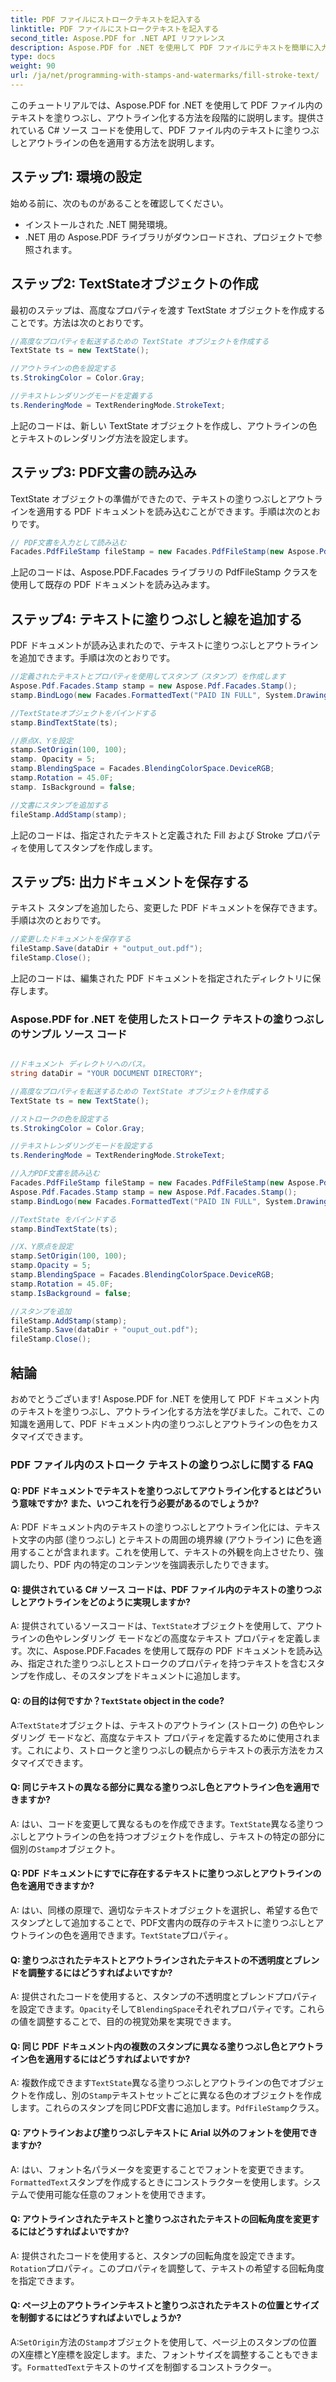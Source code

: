 ```yaml
---
title: PDF ファイルにストロークテキストを記入する
linktitle: PDF ファイルにストロークテキストを記入する
second_title: Aspose.PDF for .NET API リファレンス
description: Aspose.PDF for .NET を使用して PDF ファイルにテキストを簡単に入力およびアウトラインする方法を学習します。
type: docs
weight: 90
url: /ja/net/programming-with-stamps-and-watermarks/fill-stroke-text/
---
```

このチュートリアルでは、Aspose.PDF for .NET を使用して PDF ファイル内のテキストを塗りつぶし、アウトライン化する方法を段階的に説明します。提供されている C# ソース コードを使用して、PDF ファイル内のテキストに塗りつぶしとアウトラインの色を適用する方法を説明します。

## ステップ1: 環境の設定

始める前に、次のものがあることを確認してください。

- インストールされた .NET 開発環境。
- .NET 用の Aspose.PDF ライブラリがダウンロードされ、プロジェクトで参照されます。

## ステップ2: TextStateオブジェクトの作成

最初のステップは、高度なプロパティを渡す TextState オブジェクトを作成することです。方法は次のとおりです。

```csharp
//高度なプロパティを転送するための TextState オブジェクトを作成する
TextState ts = new TextState();

//アウトラインの色を設定する
ts.StrokingColor = Color.Gray;

//テキストレンダリングモードを定義する
ts.RenderingMode = TextRenderingMode.StrokeText;
```

上記のコードは、新しい TextState オブジェクトを作成し、アウトラインの色とテキストのレンダリング方法を設定します。

## ステップ3: PDF文書の読み込み

TextState オブジェクトの準備ができたので、テキストの塗りつぶしとアウトラインを適用する PDF ドキュメントを読み込むことができます。手順は次のとおりです。

```csharp
// PDF文書を入力として読み込む
Facades.PdfFileStamp fileStamp = new Facades.PdfFileStamp(new Aspose.Pdf.Document(dataDir + "input.pdf"));
```

上記のコードは、Aspose.PDF.Facades ライブラリの PdfFileStamp クラスを使用して既存の PDF ドキュメントを読み込みます。

## ステップ4: テキストに塗りつぶしと線を追加する

PDF ドキュメントが読み込まれたので、テキストに塗りつぶしとアウトラインを追加できます。手順は次のとおりです。

```csharp
//定義されたテキストとプロパティを使用してスタンプ（スタンプ）を作成します
Aspose.Pdf.Facades.Stamp stamp = new Aspose.Pdf.Facades.Stamp();
stamp.BindLogo(new Facades.FormattedText("PAID IN FULL", System.Drawing.Color.Gray, "Arial", Facades.EncodingType.Winansi, true, 78));

//TextStateオブジェクトをバインドする
stamp.BindTextState(ts);

//原点X、Yを設定
stamp.SetOrigin(100, 100);
stamp. Opacity = 5;
stamp.BlendingSpace = Facades.BlendingColorSpace.DeviceRGB;
stamp.Rotation = 45.0F;
stamp. IsBackground = false;

//文書にスタンプを追加する
fileStamp.AddStamp(stamp);
```

上記のコードは、指定されたテキストと定義された Fill および Stroke プロパティを使用してスタンプを作成します。

## ステップ5: 出力ドキュメントを保存する

テキスト スタンプを追加したら、変更した PDF ドキュメントを保存できます。手順は次のとおりです。

```csharp
//変更したドキュメントを保存する
fileStamp.Save(dataDir + "output_out.pdf");
fileStamp.Close();
```

上記のコードは、編集された PDF ドキュメントを指定されたディレクトリに保存します。

### Aspose.PDF for .NET を使用したストローク テキストの塗りつぶしのサンプル ソース コード 
```csharp

//ドキュメント ディレクトリへのパス。
string dataDir = "YOUR DOCUMENT DIRECTORY";

//高度なプロパティを転送するための TextState オブジェクトを作成する
TextState ts = new TextState();

//ストロークの色を設定する
ts.StrokingColor = Color.Gray;

//テキストレンダリングモードを設定する
ts.RenderingMode = TextRenderingMode.StrokeText;

//入力PDF文書を読み込む
Facades.PdfFileStamp fileStamp = new Facades.PdfFileStamp(new Aspose.Pdf.Document(dataDir + "input.pdf"));
Aspose.Pdf.Facades.Stamp stamp = new Aspose.Pdf.Facades.Stamp();
stamp.BindLogo(new Facades.FormattedText("PAID IN FULL", System.Drawing.Color.Gray, "Arial", Facades.EncodingType.Winansi, true, 78));

//TextState をバインドする
stamp.BindTextState(ts);

//X、Y原点を設定
stamp.SetOrigin(100, 100);
stamp.Opacity = 5;
stamp.BlendingSpace = Facades.BlendingColorSpace.DeviceRGB;
stamp.Rotation = 45.0F;
stamp.IsBackground = false;

//スタンプを追加
fileStamp.AddStamp(stamp);
fileStamp.Save(dataDir + "ouput_out.pdf");
fileStamp.Close();

```

## 結論

おめでとうございます! Aspose.PDF for .NET を使用して PDF ドキュメント内のテキストを塗りつぶし、アウトライン化する方法を学びました。これで、この知識を適用して、PDF ドキュメント内の塗りつぶしとアウトラインの色をカスタマイズできます。

### PDF ファイル内のストローク テキストの塗りつぶしに関する FAQ

#### Q: PDF ドキュメントでテキストを塗りつぶしてアウトライン化するとはどういう意味ですか? また、いつこれを行う必要があるのでしょうか?

A: PDF ドキュメント内のテキストの塗りつぶしとアウトライン化には、テキスト文字の内部 (塗りつぶし) とテキストの周囲の境界線 (アウトライン) に色を適用することが含まれます。これを使用して、テキストの外観を向上させたり、強調したり、PDF 内の特定のコンテンツを強調表示したりできます。

#### Q: 提供されている C# ソース コードは、PDF ファイル内のテキストの塗りつぶしとアウトラインをどのように実現しますか?

 A: 提供されているソースコードは、`TextState`オブジェクトを使用して、アウトラインの色やレンダリング モードなどの高度なテキスト プロパティを定義します。次に、Aspose.PDF.Facades を使用して既存の PDF ドキュメントを読み込み、指定された塗りつぶしとストロークのプロパティを持つテキストを含むスタンプを作成し、そのスタンプをドキュメントに追加します。

####  Q: の目的は何ですか？`TextState` object in the code?

 A:`TextState`オブジェクトは、テキストのアウトライン (ストローク) の色やレンダリング モードなど、高度なテキスト プロパティを定義するために使用されます。これにより、ストロークと塗りつぶしの観点からテキストの表示方法をカスタマイズできます。

#### Q: 同じテキストの異なる部分に異なる塗りつぶし色とアウトライン色を適用できますか?

 A: はい、コードを変更して異なるものを作成できます。`TextState`異なる塗りつぶしとアウトラインの色を持つオブジェクトを作成し、テキストの特定の部分に個別の`Stamp`オブジェクト。

#### Q: PDF ドキュメントにすでに存在するテキストに塗りつぶしとアウトラインの色を適用できますか?

 A: はい、同様の原理で、適切なテキストオブジェクトを選択し、希望する色でスタンプとして追加することで、PDF文書内の既存のテキストに塗りつぶしとアウトラインの色を適用できます。`TextState`プロパティ。

#### Q: 塗りつぶされたテキストとアウトラインされたテキストの不透明度とブレンドを調整するにはどうすればよいですか?

 A: 提供されたコードを使用すると、スタンプの不透明度とブレンドプロパティを設定できます。`Opacity`そして`BlendingSpace`それぞれプロパティです。これらの値を調整することで、目的の視覚効果を実現できます。

#### Q: 同じ PDF ドキュメント内の複数のスタンプに異なる塗りつぶし色とアウトライン色を適用するにはどうすればよいですか?

 A: 複数作成できます`TextState`異なる塗りつぶしとアウトラインの色でオブジェクトを作成し、別の`Stamp`テキストセットごとに異なる色のオブジェクトを作成します。これらのスタンプを同じPDF文書に追加します。`PdfFileStamp`クラス。

#### Q: アウトラインおよび塗りつぶしテキストに Arial 以外のフォントを使用できますか?

 A: はい、フォント名パラメータを変更することでフォントを変更できます。`FormattedText`スタンプを作成するときにコンストラクターを使用します。システムで使用可能な任意のフォントを使用できます。

#### Q: アウトラインされたテキストと塗りつぶされたテキストの回転角度を変更するにはどうすればよいですか?

 A: 提供されたコードを使用すると、スタンプの回転角度を設定できます。`Rotation`プロパティ。このプロパティを調整して、テキストの希望する回転角度を指定できます。

#### Q: ページ上のアウトラインテキストと塗りつぶされたテキストの位置とサイズを制御するにはどうすればよいでしょうか?

 A:`SetOrigin`方法の`Stamp`オブジェクトを使用して、ページ上のスタンプの位置のX座標とY座標を設定します。また、フォントサイズを調整することもできます。`FormattedText`テキストのサイズを制御するコンストラクター。